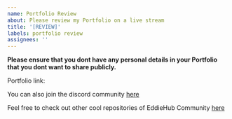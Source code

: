 ```yaml
---
name: Portfolio Review
about: Please review my Portfolio on a live stream
title: '[REVIEW]'
labels: portfolio review
assignees: ''
---
```


**Please ensure that you dont have any personal details in your Portfolio that you dont want to share publicly.**

Portfolio link: 

You can also join the discord community [here](http://discord.eddiehub.org)

Feel free to check out other cool repositories of EddieHub Community [here](https://github.com/EddieHubCommunity)
